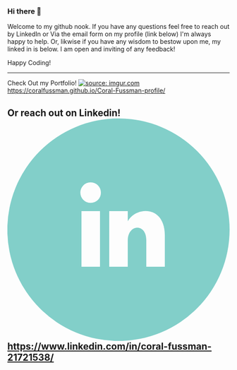 ### Hi there 👋

Welcome to my github nook. If you have any questions feel free to reach out by LinkedIn or Via the email form on my profile (link below) I'm always happy to help. Or, likwise if you have any wisdom to bestow upon me, my linked in is below. I am open and inviting of any feedback!

Happy Coding!

---

Check Out my Portfolio!
<a href="https://imgur.com/l8HGLar"><img src="https://i.imgur.com/l8HGLarm.png" title="source: imgur.com" /></a> 
<br/>
https://coralfussman.github.io/Coral-Fussman-profile/

Or reach out on Linkedin!
<br/>
<svg xmlns="http://www.w3.org/2000/svg" viewBox="0 0 31.77 31.77"><defs><style>.cls-1{fill:#82cfc9;}</style></defs><g id="Layer_2" data-name="Layer 2"><g id="Layer_1-2" data-name="Layer 1"><path class="cls-1" d="M15.89,0A15.89,15.89,0,1,0,31.77,15.89,15.88,15.88,0,0,0,15.89,0ZM13.24,21.18H10.59V13.24h2.65Zm-1.32-9.12a1.47,1.47,0,1,1,1.45-1.47A1.46,1.46,0,0,1,11.92,12.06Zm10.59,9.12H19.86V17.4c0-2.5-2.65-2.28-2.65,0v3.78H14.56V13.24h2.65v1.45c1.16-2.14,5.3-2.3,5.3,2Z"/></g></g></svg>
 https://www.linkedin.com/in/coral-fussman-21721538/
---
